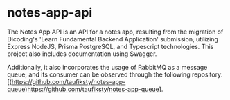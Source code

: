 # notes-app-api

The Notes App API is an API for a notes app, resulting from the migration of Dicoding's 'Learn Fundamental Backend Application' submission, utilizing Express NodeJS, Prisma PostgreSQL, and Typescript technologies. This project also includes documentation using Swagger.

Additionally, it also incorporates the usage of RabbitMQ as a message queue, and its consumer can be observed through the following repository: [(https://github.com/taufiksty/notes-app-queue)https://github.com/taufiksty/notes-app-queue].
